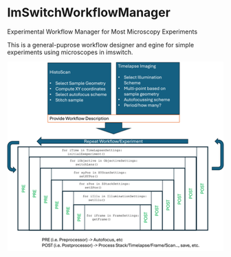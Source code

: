 # ImSwitchWorkflowManager
Experimental Workflow Manager for Most Microscopy Experiments

This is a general-puprose workflow designer and egine for simple experiments using microscopes in imswitch. 

![](workflow.png)
